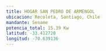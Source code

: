 ```yaml
---
title: HOGAR SAN PEDRO DE ARMENGOL
ubicacion: Recoleta, Santiago, Chile
mandante: Sename
potencia_total: 15.39 Kw
latitud: -33.412720
longitud: -70.639136
---
```

